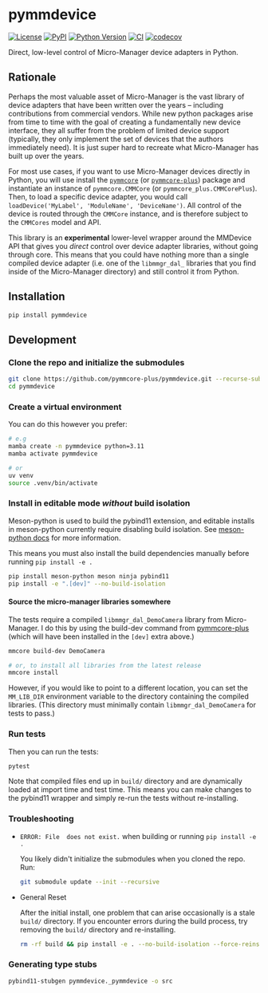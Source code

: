 # pymmdevice

[![License](https://img.shields.io/pypi/l/pymmdevice.svg?color=green)](https://github.com/pymmcore-plus/pymmdevice/raw/main/LICENSE)
[![PyPI](https://img.shields.io/pypi/v/pymmdevice.svg?color=green)](https://pypi.org/project/pymmdevice)
[![Python Version](https://img.shields.io/pypi/pyversions/pymmdevice.svg?color=green)](https://python.org)
[![CI](https://github.com/pymmcore-plus/pymmdevice/actions/workflows/ci.yml/badge.svg)](https://github.com/pymmcore-plus/pymmdevice/actions/workflows/ci.yml)
[![codecov](https://codecov.io/gh/pymmcore-plus/pymmdevice/branch/main/graph/badge.svg)](https://codecov.io/gh/pymmcore-plus/pymmdevice)

Direct, low-level control of Micro-Manager device adapters in Python.

## Rationale

Perhaps the most valuable asset of Micro-Manager is the vast
library of device adapters that have been written over the years – including
contributions from commercial vendors.  While new python packages arise
from time to time with the goal of creating a fundamentally new device interface,
they all suffer from the problem of limited device support (typically,
they only implement the set of devices that the authors immediately need).  It
is just super hard to recreate what Micro-Manager has built up over the years.

For most use cases, if you want to use Micro-Manager devices directly in Python,
you will use install the [`pymmcore`](https://github.com/micro-manager/pymmcore)
(or [`pymmcore-plus`](https://github.com/pymmcore-plus/pymmcore-plus)) package
and instantiate an instance of `pymmcore.CMMCore` (or
`pymmcore_plus.CMMCorePlus`).  Then, to load a specific device adapter, you
would call `loadDevice('MyLabel', 'ModuleName', 'DeviceName')`.  All control of
the device is routed through the `CMMCore` instance, and is therefore subject to
the `CMMCores` model and API.

This library is an **experimental** lower-level wrapper around the MMDevice API that
gives you *direct* control over device adapter libraries, without going through
core.  This means that you could have nothing more than a single compiled device
adapter (i.e. one of the `libmmgr_dal_` libraries that you find inside of the
Micro-Manager directory) and still control it from Python.

## Installation

```sh
pip install pymmdevice
```

## Development

### Clone the repo and initialize the submodules

```sh
git clone https://github.com/pymmcore-plus/pymmdevice.git --recurse-submodules
cd pymmdevice
```

### Create a virtual environment

You can do this however you prefer:

```sh
# e.g
mamba create -n pymmdevice python=3.11
mamba activate pymmdevice

# or
uv venv
source .venv/bin/activate
```

### Install in editable mode *without* build isolation

Meson-python is used to build the pybind11 extension, and editable installs in
meson-python currently require disabling build isolation.  See [meson-python
docs](https://meson-python.readthedocs.io/en/latest/how-to-guides/editable-installs.html)
for more information.

This means you must also install the build dependencies manually
before running `pip install -e .`

```sh
pip install meson-python meson ninja pybind11
pip install -e ".[dev]" --no-build-isolation
```

#### Source the micro-manager libraries somewhere

The tests require a compiled `libmmgr_dal_DemoCamera` library from
Micro-Manager.  I do this by using the build-dev command from
[pymmcore-plus](https://github.com/pymmcore-plus/pymmcore-plus) (which will have
been installed in the `[dev]` extra above.)

```sh
mmcore build-dev DemoCamera

# or, to install all libraries from the latest release
mmcore install
```

However, if you would like to point to a different location, you can set the
`MM_LIB_DIR` environment variable to the directory containing the compiled
libraries. (This directory must minimally contain `libmmgr_dal_DemoCamera`
for tests to pass.)

### Run tests

Then you can run the tests:

```sh
pytest
```

Note that compiled files end up in `build/` directory and are dynamically loaded
at import time and test time.  This means you can make changes to the pybind11
wrapper and simply re-run the tests without re-installing.

### Troubleshooting

- `ERROR: File  does not exist.` when building or running `pip install -e .`

    You likely didn't initialize the submodules when you cloned the repo.  Run:

    ```sh
    git submodule update --init --recursive
    ```

- General Reset

    After the initial install, one problem that can arise occasionally is a stale
`build/` directory.  If you encounter errors during the build process, try
removing the `build/` directory and re-installing.

    ```sh
    rm -rf build && pip install -e . --no-build-isolation --force-reinstall
    ```

### Generating type stubs

```sh
pybind11-stubgen pymmdevice._pymmdevice -o src
```
